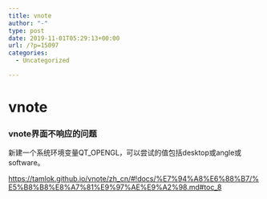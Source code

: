 ```yaml
---
title: vnote
author: "-"
type: post
date: 2019-11-01T05:29:13+00:00
url: /?p=15097
categories:
  - Uncategorized

---
```

# vnote
### vnote界面不响应的问题

新建一个系统环境变量QT_OPENGL，可以尝试的值包括desktop或angle或software。

https://tamlok.github.io/vnote/zh_cn/#!docs/%E7%94%A8%E6%88%B7/%E5%B8%B8%E8%A7%81%E9%97%AE%E9%A2%98.md#toc_8